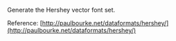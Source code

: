 Generate the Hershey vector font set.

Reference: [http://paulbourke.net/dataformats/hershey/](http://paulbourke.net/dataformats/hershey/)
